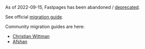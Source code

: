 As of 2022-09-15,
Fastpages has been abandoned / [deprecated](https://forums.fast.ai/t/fastpages-deprecating-fastpages-in-favor-of-quarto/99095).

See official [migration guide](https://nbdev.fast.ai/tutorials/blogging.html#migrating-from-fastpages).

Community migration guides are here:
- [Christian Wittman](https://chrwittm.github.io/posts/2022-10-21-how-i-created-this-blog/)
- [Afshan](https://nabiafshan.github.io/fastai/blog/create_blog.html)


